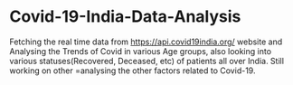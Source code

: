 # Covid-19-India-Data-Analysis
Fetching the real time data from https://api.covid19india.org/ website and Analysing the Trends of Covid in various Age groups, also looking into various statuses(Recovered, Deceased, etc) of patients all over India.
 Still working on other =analysing the other factors related to Covid-19.
